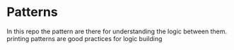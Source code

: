 # Patterns
In this repo the pattern are there for understanding the logic between them. printing patterns are good practices for logic building 
